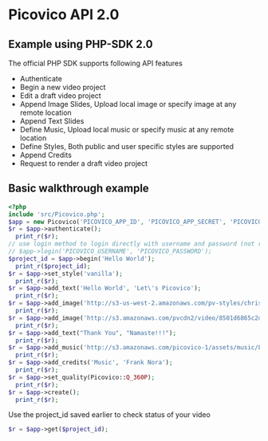 # Picovico API 2.0
## Example using PHP-SDK 2.0

The official PHP SDK supports following API features
- Authenticate
- Begin a new video project
- Edit a draft video project
- Append Image Slides, Upload local image or specify image at any remote location
- Append Text Slides
- Define Music, Upload local music or specify music at any remote location
- Define Styles, Both public and user specific styles are supported
- Append Credits
- Request to render a draft video project

## Basic walkthrough example
```php
<?php
include 'src/Picovico.php';
$app = new Picovico('PICOVICO_APP_ID', 'PICOVICO_APP_SECRET', 'PICOVICO_DEVICE_ID');
$r = $app->authenticate();
  print_r($r);
// use login method to login directly with username and password (not recommended though)
// $app->login('PICOVICO_USERNAME', 'PICOVICO_PASSWORD');
$project_id = $app->begin('Hello World'); 
  print_r($project_id);
$r = $app->set_style('vanilla');
  print_r($r);
$r = $app->add_text('Hello World', 'Let\'s Picovico');
  print_r($r);
$r = $app->add_image('http://s3-us-west-2.amazonaws.com/pv-styles/christmas/pv_christmas_winter_themes.png');
  print_r($r);
$r = $app->add_image('http://s3.amazonaws.com/pvcdn2/video/8501d6865c2d484abb2e8a858cffca80/8501d6865c2d484abb2e8a858cffca80-360.jpg', 'Image captions are optional');
  print_r($r);
$r = $app->add_text("Thank You", "Namaste!!!");
  print_r($r);
$r = $app->add_music('http://s3.amazonaws.com/picovico-1/assets/music/Latin/Latinish.mp3');
  print_r($r);
$r = $app->add_credits('Music', 'Frank Nora');
  print_r($r);
$r = $app->set_quality(Picovico::Q_360P);
  print_r($r);
$r = $app->create();
  print_r($r);
```

Use the project_id saved earlier to check status of your video
```php
$r = $app->get($project_id);
```


